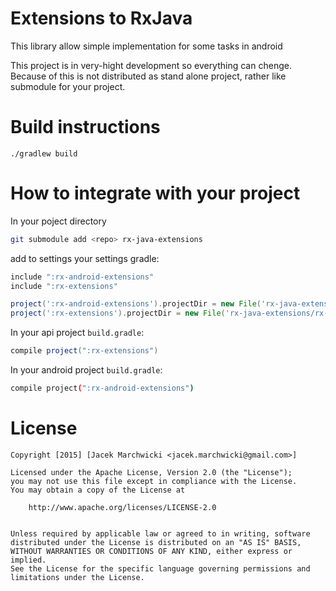 # Extensions to RxJava
This library allow simple implementation for some tasks in android

This project is in very-hight development so everything can chenge. Because of this is not distributed as stand alone project, rather like submodule for your project.

# Build instructions

	./gradlew build

# How to integrate with your project
In your poject directory

```bash
git submodule add <repo> rx-java-extensions
```

add to settings your settings gradle:

```groovy
include ":rx-android-extensions"
include ":rx-extensions"

project(':rx-android-extensions').projectDir = new File('rx-java-extensions/rx-android-extensions')
project(':rx-extensions').projectDir = new File('rx-java-extensions/rx-extensions')
```

In your api project `build.gradle`:

```groovy
compile project(":rx-extensions")
```

In your android project `build.gradle`:

```bash
compile project(":rx-android-extensions")
```

# License

    Copyright [2015] [Jacek Marchwicki <jacek.marchwicki@gmail.com>]
    
    Licensed under the Apache License, Version 2.0 (the "License");
    you may not use this file except in compliance with the License.
    You may obtain a copy of the License at
    
    	http://www.apache.org/licenses/LICENSE-2.0
        
    
    Unless required by applicable law or agreed to in writing, software
    distributed under the License is distributed on an "AS IS" BASIS,
    WITHOUT WARRANTIES OR CONDITIONS OF ANY KIND, either express or implied.
    See the License for the specific language governing permissions and
    limitations under the License.
